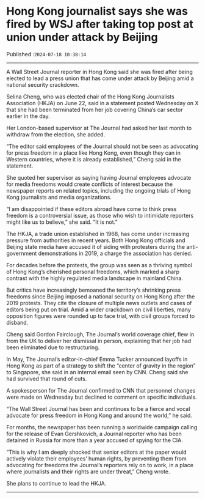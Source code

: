 # Hong Kong journalist says she was fired by WSJ after taking top post at union under attack by Beijing

Published :`2024-07-18 10:38:14`

---

A Wall Street Journal reporter in Hong Kong said she was fired after being elected to lead a press union that has come under attack by Beijing amid a national security crackdown.

Selina Cheng, who was elected chair of the Hong Kong Journalists Association (HKJA) on June 22, said in a statement posted Wednesday on X that she had been terminated from her job covering China’s car sector earlier in the day.

Her London-based supervisor at The Journal had asked her last month to withdraw from the election, she added.

“The editor said employees of the Journal should not be seen as advocating for press freedom in a place like Hong Kong, even though they can in Western countries, where it is already established,” Cheng said in the statement.

She quoted her supervisor as saying having Journal employees advocate for media freedoms would create conflicts of interest because the newspaper reports on related topics, including the ongoing trials of Hong Kong journalists and media organizations.

“I am disappointed if these editors abroad have come to think press freedom is a controversial issue, as those who wish to intimidate reporters might like us to believe,” she said. “It is not.”

The HKJA, a trade union established in 1968, has come under increasing pressure from authorities in recent years. Both Hong Kong officials and Beijing state media have accused it of siding with protesters during the anti-government demonstrations in 2019, a charge the association has denied.

For decades before the protests, the group was seen as a thriving symbol of Hong Kong’s cherished personal freedoms, which marked a sharp contrast with the highly regulated media landscape in mainland China.

But critics have increasingly bemoaned the territory’s shrinking press freedoms since Beijing imposed a national security on Hong Kong after the 2019 protests. They cite the closure of multiple news outlets and cases of editors being put on trial. Amid a wider crackdown on civil liberties, many opposition figures were rounded up to face trial, with civil groups forced to disband.

Cheng said Gordon Fairclough, The Journal’s world coverage chief, flew in from the UK to deliver her dismissal in person, explaining that her job had been eliminated due to restructuring.

In May, The Journal’s editor-in-chief Emma Tucker announced layoffs in Hong Kong as part of a strategy to shift the “center of gravity in the region” to Singapore, she said in an internal email seen by CNN. Cheng said she had survived that round of cuts.

A spokesperson for The Journal confirmed to CNN that personnel changes were made on Wednesday but declined to comment on specific individuals.

“The Wall Street Journal has been and continues to be a fierce and vocal advocate for press freedom in Hong Kong and around the world,” he said.

For months, the newspaper has been running a worldwide campaign calling for the release of Evan Gershkovich, a Journal reporter who has been detained in Russia for more than a year accused of spying for the CIA.

“This is why I am deeply shocked that senior editors at the paper would actively violate their employees’ human rights, by preventing them from advocating for freedoms the Journal’s reporters rely on to work, in a place where journalists and their rights are under threat,” Cheng wrote.

She plans to continue to lead the HKJA.

---

